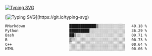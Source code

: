 [![Typing SVG](https://readme-typing-svg.demolab.com?font=Fira+Code&duration=1&pause=1000&center=true&vCenter=true&width=435&lines=Ivy+Streeter)](https://git.io/typing-svg)

[![Typing SVG](https://readme-typing-svg.demolab.com?font=Fira+Code&pause=1000&center=true&width=435&lines=Hello%2C+nice+to+meet+you!;I+am+a+researcher+in+biotech.;I+am+interested+in+bioinformatics.;I+am+self-taught+and+love+learning.;Feel+free+to+reach+out!)](https://git.io/typing-svg)
<!--START_SECTION:waka-->

```txt
RMarkdown                    ████████████▒░░░░░░░░░░░░   49.18 %
Python                       █████████░░░░░░░░░░░░░░░░   36.29 %
Bash                         ██▒░░░░░░░░░░░░░░░░░░░░░░   09.71 %
R                            ▒░░░░░░░░░░░░░░░░░░░░░░░░   00.73 %
C++                          ░░░░░░░░░░░░░░░░░░░░░░░░░   00.64 %
HTML                         ░░░░░░░░░░░░░░░░░░░░░░░░░   00.06 %
```

<!--END_SECTION:waka-->
